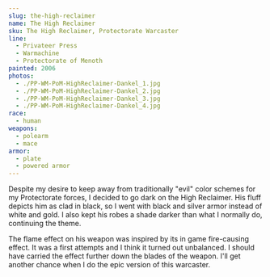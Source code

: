```yaml
---
slug: the-high-reclaimer
name: The High Reclaimer
sku: The High Reclaimer, Protectorate Warcaster
line:
  - Privateer Press
  - Warmachine
  - Protectorate of Menoth
painted: 2006
photos:
  - ./PP-WM-PoM-HighReclaimer-Dankel_1.jpg
  - ./PP-WM-PoM-HighReclaimer-Dankel_2.jpg
  - ./PP-WM-PoM-HighReclaimer-Dankel_3.jpg
  - ./PP-WM-PoM-HighReclaimer-Dankel_4.jpg
race:
  - human
weapons:
  - polearm
  - mace
armor:
  - plate
  - powered armor
---
```


Despite my desire to keep away from traditionally "evil" color schemes for my Protectorate forces, I decided to go dark on the High Reclaimer. His fluff depicts him as clad in black, so I went with black and silver armor instead of white and gold. I also kept his robes a shade darker than what I normally do, continuing the theme.

The flame effect on his weapon was inspired by its in game fire-causing effect. It was a first attempts and I think it turned out unbalanced. I should have carried the effect further down the blades of the weapon. I'll get another chance when I do the epic version of this warcaster.
